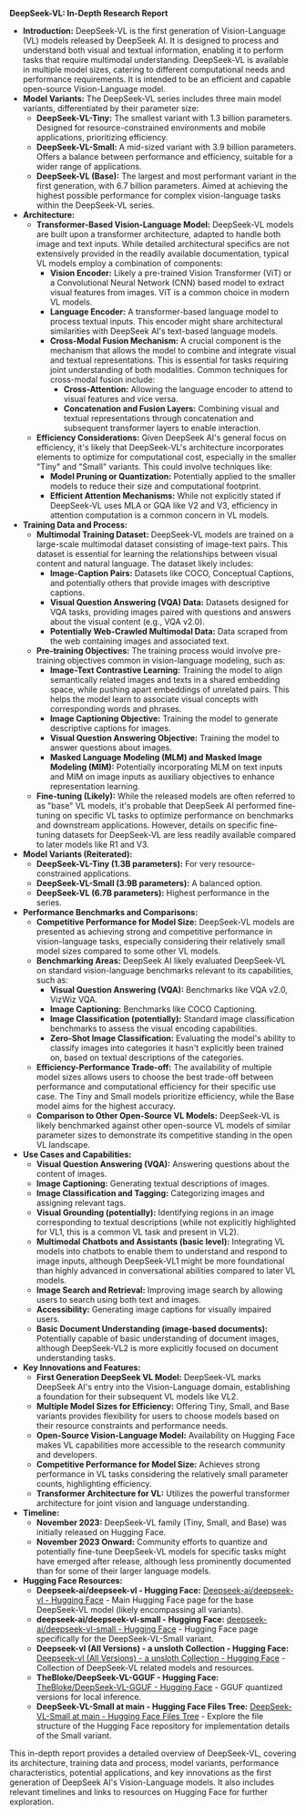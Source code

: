 
**DeepSeek-VL: In-Depth Research Report**

* **Introduction:** DeepSeek-VL is the first generation of Vision-Language (VL) models released by DeepSeek AI. It is designed to process and understand both visual and textual information, enabling it to perform tasks that require multimodal understanding. DeepSeek-VL is available in multiple model sizes, catering to different computational needs and performance requirements. It is intended to be an efficient and capable open-source Vision-Language model.  
* **Model Variants:** The DeepSeek-VL series includes three main model variants, differentiated by their parameter size:  
  * **DeepSeek-VL-Tiny:** The smallest variant with 1.3 billion parameters. Designed for resource-constrained environments and mobile applications, prioritizing efficiency.  
  * **DeepSeek-VL-Small:** A mid-sized variant with 3.9 billion parameters. Offers a balance between performance and efficiency, suitable for a wider range of applications.  
  * **DeepSeek-VL (Base):** The largest and most performant variant in the first generation, with 6.7 billion parameters. Aimed at achieving the highest possible performance for complex vision-language tasks within the DeepSeek-VL series.  
* **Architecture:**  
  * **Transformer-Based Vision-Language Model:** DeepSeek-VL models are built upon a transformer architecture, adapted to handle both image and text inputs. While detailed architectural specifics are not extensively provided in the readily available documentation, typical VL models employ a combination of components:  
    * **Vision Encoder:** Likely a pre-trained Vision Transformer (ViT) or a Convolutional Neural Network (CNN) based model to extract visual features from images. ViT is a common choice in modern VL models.  
    * **Language Encoder:** A transformer-based language model to process textual inputs. This encoder might share architectural similarities with DeepSeek AI's text-based language models.  
    * **Cross-Modal Fusion Mechanism:** A crucial component is the mechanism that allows the model to combine and integrate visual and textual representations. This is essential for tasks requiring joint understanding of both modalities. Common techniques for cross-modal fusion include:  
      * **Cross-Attention:** Allowing the language encoder to attend to visual features and vice versa.  
      * **Concatenation and Fusion Layers:** Combining visual and textual representations through concatenation and subsequent transformer layers to enable interaction.  
  * **Efficiency Considerations:** Given DeepSeek AI's general focus on efficiency, it's likely that DeepSeek-VL's architecture incorporates elements to optimize for computational cost, especially in the smaller "Tiny" and "Small" variants. This could involve techniques like:  
    * **Model Pruning or Quantization:** Potentially applied to the smaller models to reduce their size and computational footprint.  
    * **Efficient Attention Mechanisms:** While not explicitly stated if DeepSeek-VL uses MLA or GQA like V2 and V3, efficiency in attention computation is a common concern in VL models.  
* **Training Data and Process:**  
  * **Multimodal Training Dataset:** DeepSeek-VL models are trained on a large-scale multimodal dataset consisting of image-text pairs. This dataset is essential for learning the relationships between visual content and natural language. The dataset likely includes:  
    * **Image-Caption Pairs:** Datasets like COCO, Conceptual Captions, and potentially others that provide images with descriptive captions.  
    * **Visual Question Answering (VQA) Data:** Datasets designed for VQA tasks, providing images paired with questions and answers about the visual content (e.g., VQA v2.0).  
    * **Potentially Web-Crawled Multimodal Data:** Data scraped from the web containing images and associated text.  
  * **Pre-training Objectives:** The training process would involve pre-training objectives common in vision-language modeling, such as:  
    * **Image-Text Contrastive Learning:** Training the model to align semantically related images and texts in a shared embedding space, while pushing apart embeddings of unrelated pairs. This helps the model learn to associate visual concepts with corresponding words and phrases.  
    * **Image Captioning Objective:** Training the model to generate descriptive captions for images.  
    * **Visual Question Answering Objective:** Training the model to answer questions about images.  
    * **Masked Language Modeling (MLM) and Masked Image Modeling (MIM):** Potentially incorporating MLM on text inputs and MIM on image inputs as auxiliary objectives to enhance representation learning.  
  * **Fine-tuning (Likely):** While the released models are often referred to as "base" VL models, it's probable that DeepSeek AI performed fine-tuning on specific VL tasks to optimize performance on benchmarks and downstream applications. However, details on specific fine-tuning datasets for DeepSeek-VL are less readily available compared to later models like R1 and V3.  
* **Model Variants (Reiterated):**  
  * **DeepSeek-VL-Tiny (1.3B parameters):** For very resource-constrained applications.  
  * **DeepSeek-VL-Small (3.9B parameters):** A balanced option.  
  * **DeepSeek-VL (6.7B parameters):** Highest performance in the series.  
* **Performance Benchmarks and Comparisons:**  
  * **Competitive Performance for Model Size:** DeepSeek-VL models are presented as achieving strong and competitive performance in vision-language tasks, especially considering their relatively small model sizes compared to some other VL models.  
  * **Benchmarking Areas:** DeepSeek AI likely evaluated DeepSeek-VL on standard vision-language benchmarks relevant to its capabilities, such as:  
    * **Visual Question Answering (VQA):** Benchmarks like VQA v2.0, VizWiz VQA.  
    * **Image Captioning:** Benchmarks like COCO Captioning.  
    * **Image Classification (potentially):** Standard image classification benchmarks to assess the visual encoding capabilities.  
    * **Zero-Shot Image Classification:** Evaluating the model's ability to classify images into categories it hasn't explicitly been trained on, based on textual descriptions of the categories.  
  * **Efficiency-Performance Trade-off:** The availability of multiple model sizes allows users to choose the best trade-off between performance and computational efficiency for their specific use case. The Tiny and Small models prioritize efficiency, while the Base model aims for the highest accuracy.  
  * **Comparison to Other Open-Source VL Models:** DeepSeek-VL is likely benchmarked against other open-source VL models of similar parameter sizes to demonstrate its competitive standing in the open VL landscape.  
* **Use Cases and Capabilities:**  
  * **Visual Question Answering (VQA):** Answering questions about the content of images.  
  * **Image Captioning:** Generating textual descriptions of images.  
  * **Image Classification and Tagging:** Categorizing images and assigning relevant tags.  
  * **Visual Grounding (potentially):** Identifying regions in an image corresponding to textual descriptions (while not explicitly highlighted for VL1, this is a common VL task and present in VL2).  
  * **Multimodal Chatbots and Assistants (basic level):** Integrating VL models into chatbots to enable them to understand and respond to image inputs, although DeepSeek-VL1 might be more foundational than highly advanced in conversational abilities compared to later VL models.  
  * **Image Search and Retrieval:** Improving image search by allowing users to search using both text and images.  
  * **Accessibility:** Generating image captions for visually impaired users.  
  * **Basic Document Understanding (image-based documents):** Potentially capable of basic understanding of document images, although DeepSeek-VL2 is more explicitly focused on document understanding tasks.  
* **Key Innovations and Features:**  
  * **First Generation DeepSeek VL Model:** DeepSeek-VL marks DeepSeek AI's entry into the Vision-Language domain, establishing a foundation for their subsequent VL models like VL2.  
  * **Multiple Model Sizes for Efficiency:** Offering Tiny, Small, and Base variants provides flexibility for users to choose models based on their resource constraints and performance needs.  
  * **Open-Source Vision-Language Model:** Availability on Hugging Face makes VL capabilities more accessible to the research community and developers.  
  * **Competitive Performance for Model Size:** Achieves strong performance in VL tasks considering the relatively small parameter counts, highlighting efficiency.  
  * **Transformer Architecture for VL:** Utilizes the powerful transformer architecture for joint vision and language understanding.  
* **Timeline:**  
  * **November 2023:** DeepSeek-VL family (Tiny, Small, and Base) was initially released on Hugging Face.  
  * **November 2023 Onward:** Community efforts to quantize and potentially fine-tune DeepSeek-VL models for specific tasks might have emerged after release, although less prominently documented than for some of their larger language models.  
* **Hugging Face Resources:**  
  * **Deepseek-ai/deepseek-vl \- Hugging Face:** [Deepseek-ai/deepseek-vl \- Hugging Face](https://www.google.com/search?q=https://huggingface.co/deepseek-ai/deepseek-vl) \- Main Hugging Face page for the base DeepSeek-VL model (likely encompassing all variants).  
  * **deepseek-ai/deepseek-vl-small \- Hugging Face:** [deepseek-ai/deepseek-vl-small \- Hugging Face](https://www.google.com/search?q=https://huggingface.co/deepseek-ai/deepseek-vl-small) \- Hugging Face page specifically for the DeepSeek-VL-Small variant.  
  * **Deepseek-vl (All Versions) \- a unsloth Collection \- Hugging Face:** [Deepseek-vl (All Versions) \- a unsloth Collection \- Hugging Face](https://www.google.com/search?q=https://huggingface.co/collections/unsloth/deepseek-vl-all-versions-656e93185c9c5a15b792a358) \- Collection of DeepSeek-VL related models and resources.  
  * **TheBloke/DeepSeek-VL-GGUF \- Hugging Face:** [TheBloke/DeepSeek-VL-GGUF \- Hugging Face](https://www.google.com/search?q=https://huggingface.co/TheBloke/DeepSeek-VL-GGUF) \- GGUF quantized versions for local inference.  
  * **DeepSeek-VL-Small at main \- Hugging Face Files Tree:** [DeepSeek-VL-Small at main \- Hugging Face Files Tree](https://www.google.com/search?q=https://huggingface.co/deepseek-ai/deepseek-vl-small/tree/main) \- Explore the file structure of the Hugging Face repository for implementation details of the Small variant.

This in-depth report provides a detailed overview of DeepSeek-VL, covering its architecture, training data and process, model variants, performance characteristics, potential applications, and key innovations as the first generation of DeepSeek AI's Vision-Language models. It also includes relevant timelines and links to resources on Hugging Face for further exploration.

